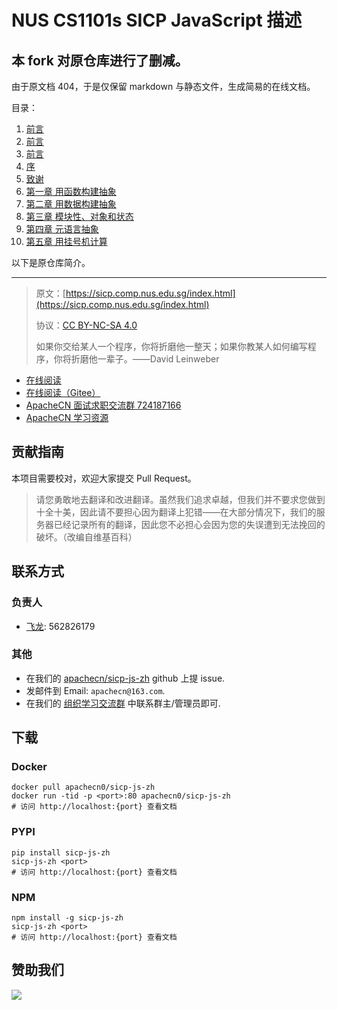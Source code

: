 # NUS CS1101s SICP JavaScript 描述

## 本 fork 对原仓库进行了删减。

由于原文档 404，于是仅保留 markdown 与静态文件，生成简易的在线文档。

目录：

1. [前言](./00.md)
2. [前言](./01.md)
3. [前言](./02.md)
4. [序](./03.md)
5. [致谢](./04.md)
6. [第一章 用函数构建抽象](./05.md)
7. [第二章 用数据构建抽象](./06.md)
8. [第三章 模块性、对象和状态](./07.md)
9. [第四章 元语言抽象](./08.md)
10. [第五章 用挂号机计算](./09.md)

以下是原仓库简介。

---

> 原文：[https://sicp.comp.nus.edu.sg/index.html](https://sicp.comp.nus.edu.sg/index.html)
>
> 协议：[CC BY-NC-SA 4.0](http://creativecommons.org/licenses/by-nc-sa/4.0/)
>
> 如果你交给某人一个程序，你将折磨他一整天；如果你教某人如何编写程序，你将折磨他一辈子。——David Leinweber

- [在线阅读](https://sicp-js.apachecn.org)
- [在线阅读（Gitee）](https://apachecn.gitee.io/sicp-js-zh/)
- [ApacheCN 面试求职交流群 724187166](https://jq.qq.com/?_wv=1027&k=54ujcL3)
- [ApacheCN 学习资源](http://www.apachecn.org/)

## 贡献指南

本项目需要校对，欢迎大家提交 Pull Request。

> 请您勇敢地去翻译和改进翻译。虽然我们追求卓越，但我们并不要求您做到十全十美，因此请不要担心因为翻译上犯错——在大部分情况下，我们的服务器已经记录所有的翻译，因此您不必担心会因为您的失误遭到无法挽回的破坏。（改编自维基百科）

## 联系方式

### 负责人

- [飞龙](https://github.com/wizardforcel): 562826179

### 其他

- 在我们的 [apachecn/sicp-js-zh](https://github.com/apachecn/sicp-js-zh) github 上提 issue.
- 发邮件到 Email: `apachecn@163.com`.
- 在我们的 [组织学习交流群](http://www.apachecn.org/organization/348.html) 中联系群主/管理员即可.

## 下载

### Docker

```
docker pull apachecn0/sicp-js-zh
docker run -tid -p <port>:80 apachecn0/sicp-js-zh
# 访问 http://localhost:{port} 查看文档
```

### PYPI

```
pip install sicp-js-zh
sicp-js-zh <port>
# 访问 http://localhost:{port} 查看文档
```

### NPM

```
npm install -g sicp-js-zh
sicp-js-zh <port>
# 访问 http://localhost:{port} 查看文档
```

## 赞助我们

![](http://data.apachecn.org/img/about/donate.jpg)
